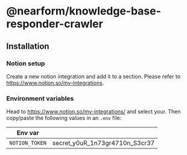# @nearform/knowledge-base-responder-crawler

## Installation

### Notion setup

Create a new notion integration and add it to a section. Please refer to https://www.notion.so/my-integrations.

### Environment variables

Head to https://www.notion.so/my-integrations/ and select your. Then copy/paste the following values in an `.env` file:

| Env var        |                                |
| -------------- | ------------------------------ |
| `NOTION_TOKEN` | secret_y0uR_1n73gr4710n_S3cr37 |
